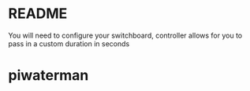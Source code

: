 # README

You will need to configure your switchboard, controller allows for you to pass in a custom duration in seconds

# piwaterman
